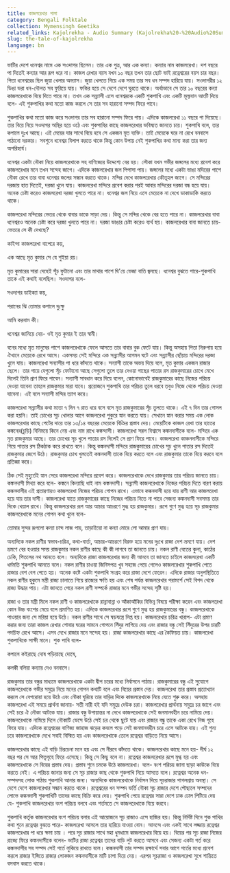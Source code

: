 ```yaml
---
title: কাজলরেখার পালা
category: Bengali Folktale
collection: Mymensingh Geetika
related_links: Kajolrekha - Audio Summary (Kajolrekha%20-%20Audio%20Summary%2025937e0f305c4825babd210208867446.md)
slug: the-tale-of-kajolrekha
language: bn
---
```


ভাটির দেশে ধনেশ্বর নামে এক সওদাগর ছিলেন। তার এক পুত্র, আর এক কন্যা। কন্যার নাম কাজলরেখা। দশ বছরে পা দিতেই কন্যার আর রূপ ধরে না। কাজল রেখার বয়স যখন ১০ বছর তখন তার ছোট ভাই রত্নেশ্বরের বয়স চার বছর। পিতা ধনেশ্বরের ছিল জুয়া খেলার অভ্যাস। জুয়া খেলতে গিয়ে এক সময় তার সব ধন সম্পদ হারিয়ে যায়। সওদাগরীর ১২ ডিঙা ভরা ধন-দৌলত সব ফুরিয়ে যায়। ফকির হয়ে সে দেশে দেশে ঘুরতে থাকে। অর্থাভাবে সে তার ১০ বছরের কন্যা কাজলরেখাকে বিয়ে দিতে পারে না। তখন এক সন্ন্যাসী এসে ধনেশ্বরকে একটি শুকপাখি এবং একটি মূল্যবান আংটি দিয়ে বলে- এই শুকপাখির কথা মতো কাজ করলে সে তার সব হারানো সম্পদ ফিরে পাবে।

শুকপাখির কথা মতো কাজ করে সওদাগর তার সব হারানো সম্পদ ফিরে পায়। এদিকে কাজলরেখা ১১ বছরে পা দিয়েছে। তার বিয়ে নিয়ে সওদাগর অস্থির হয়ে ওঠে এবং শুকপাধির কাছে কাজলরেখার ভবিষ্যত জানতে চায়। শুকপাখি বলে, তার কপালে দুঃখ আছে। এই মেয়ের যার সাথে বিয়ে হবে সে একজন মৃত ব্যক্তি। তাই মেয়েকে ঘরে না রেখে বনবাসে পাঠানো দরকার। সবশুনে ধনেশ্বর বিলাপ করতে থাকে কিন্তু কোন উপায় নেই শুকপাখির কথা মান্য করা তার জন্য অপরিহার্য।

ধনেশ্বর একটা নৌকা নিয়ে কাজলরেখাকে সহ বাণিজ্যের উদ্দেশ্যে বের হয়। লৌকা যখন গভীর জঙ্গলের মধ্যে প্রবেশ করে কাজলরেখার মনে তখন সন্দেহ জাগে। এদিকে কাজলরেখার জল পিপাসা পায়। জঙ্গলের মধ্যে একটা ভাঙা মদিরের পাশে নৌকা রেখে তার বাবা ধনেশ্বর জলের সন্ধান করতে থাকে। মন্দির দেখে কাজলরেখার কৌতূহল জাগে। সে মন্দিরের দরজায় হাত দিতেই, দরজা খুলে যায়। কাজলরেখা মন্দিরে প্রবেশ করার পরই আবার মন্দিরের দরজা বন্ধ হয়ে যায়। অনেক চেষ্টা করেও কাজলরেখা দরজা খুলতে পারে না। ধনেশ্বর জল নিয়ে এসে মেয়েকে না দেখে ডাকাডাকি করতে থাকে।

কাজলরেখা মন্দিরের ভেতর থেকে বাবার ডাকে সাড়া দেয়। কিন্তু সে মন্দির থেকে বের হতে পারে না। কাজলরেখার বাবা ধনেশ্বরও অনেক চেষ্টা করে দরজা খুলতে পারে না। দরজা ভাঙার চেষ্টা করেও ব্যর্থ হয়। কাজলরেখার বাবা জানতে চায়-ভেতরে সে কী দেখছে?

কাইন্দা কাজলরেখা বাপেরে কয়,

এক আছে মৃত কুমার সে যে শুইয়া রয়।

মৃত কুমারের সারা দেহেই সূঁচ ফুটানো এবং তার মাথার পাশে ঘি'য়ে ভেজা বাতি জ্বলছে। ধনেশ্বর বুঝতে পারে-শুকপাখি তাকে এই কথাই বলেছিল। সওদাগর বলে-

সওদাগর ডাইক্যা কয়,

পরানের ঝি তোমার কপালে দুঃক্ষু

আমি করবাম কী।

ধনেশ্বর জানিয়ে দেয়- ওই মৃত কুমার ই তার স্বামী।

বনের মধ্যে মৃত মানুষের পাশে কাজলরেখাকে ফেলে আসতে তার বাবার বুক ফেটে যায়। কিন্তু অসহায় পিতা নিরুপায় হয়ে ঐখানে মেয়েকে রেখে আসে। একসময় সেই মন্দিরে এক সন্ন্যাসীর আগমন ঘটে এবং সন্ন্যাসীর ছোঁয়ায় মন্দিরের দরজা খুলে যায়। কাজলরেখা সন্যাসীর পা ধরে কাঁদতে থাকে। সন্যাসী তাকে অভয় দিয়ে বলে, মৃত কুমার একজন রাজার ছেলে। তার গায়ে যেগুলো সূঁচ ফোটানো আছে সেগুলো তুলে তার দেওয়া গাছের পাতার রস রাজকুমারের চোখে মেখে দিলেই তিনি প্রাণ ফিরে পাবেন। সন্যাসী সাবধান করে দিয়ে বলেন, কোনোভাবেই রাজকুমারের কাছে নিজের পরিচয় দেওয়া যাবেনা তাহলে রাজকুমার মারা যাবে। প্রয়োজনে শুকপাখি তার পরিচয় তুলে ধরবে তবুও নিজে থেকে পরিচয় দেওয়া যাবেনা। এই বলে সন্যাসী মন্দির ত্যাগ করে।

কাজলরেখা সন্ন্যাসীর কথা মতো ৭ দিন ৭ রাত ধরে বসে বসে মৃত রাজকুমারের সূঁচ তুলতে থাকে। এই ৭ দিন তার গোসল করা হয়নি। তাই চোখের সূচ খোলার আগে কাজলরেখা পুকুরে স্নান করতে যায়। সেখানে স্নান করার সময় এক লোক কাজলরেখার কাছে পেটের দায়ে তার ১৩/১৪ বছরের মেয়েকে বিক্রির প্রস্তাব দেয়। মেয়েটিকে কাজল রেখা তার হাতের কঙ্কনের(চুড়ি) বিনিময়ে কিনে নেয় এবং নাম রাখে কঙ্কন্দাসী। কাজলরেখা সরল বিশ্বাসে কঙ্কনদাসীকে বলে- মন্দিরে এক মৃত রাজকুমার আছে। তার চোখের সূচ খুলে পাতার রস দিলেই সে প্রাণ ফিরে পাবে। কাজলরেখা কাঞ্চনদাসীকে মন্দিরে গিয়ে পাতার রস ঠিকঠাক করে রাখতে বলে। কিন্তু কঙ্কনদাসী মন্দিরে রাজকুমারের চোখের সূচ খুলে পাতার রস দিতেই রাজকুমার জেগে উঠে। রাজকুমার চোখ খুলতেই কঙ্কনদাসী তাকে বিয়ে করতে বলে এবং রাজকুমার তাকে বিয়ে করবে বলে প্রতিজ্ঞা করে।

ঠিক সেই মুহুর্তেই স্নান সেরে কাজলরেখা মন্দিরে প্রবেশ করে। কাজলরেখাকে দেখে রাজকুমার তার পরিচয় জানতে চায়। কঙ্কনদাসী মিথ্যা করে বলে- কঙ্কনে কিন্যাছি ধাই নাম কঙ্কনদাসী। সন্ন্যাসী কাজলরেখাকে নিজের পরিচয় দিতে বারণ করায় কঙ্কনদাসীর এই প্রতারণায়ও কাজলরেখা নিজের পরিচয় গোপন রাখে। এভাবে কঙ্কনদাসী হয়ে যায় রাণী আর কাজলরেখা হয়ে যায় তার দাসী। কাজলরেখা যাতে রাজকুমারের কাছে নিজের পরিচয় নিতে না পারে সেজন্য কঙ্কনদাসী সবসময় তার দিকে খেয়াল রাখে। কিন্তু কাজলরেখার রূপ আর আচার আচরণে মুগ্ধ হয় রাজকুমার। রূপে গুণে মুগ্ধ হয়ে সূচ রাজকুমার কাজলরেখাকে মনের গোপন কথা খুলে বলে-

তোমার সুন্দর রূপলো কন্যা চান্দ লাজ পায়, তাড়াইয়ো না কন্যা মোরে লো আমার প্রাণ যায়।

অন্যদিকে নকল রাণীর স্বভাব-চরিত্র, কথা-বার্তা, আচার-আচরণে বিরক্ত হয়ে মনের দুঃখে রাজা দেশ ভ্রমণে যায়। দেশ ভ্রমণে বের হওয়ার সময় রাজকুমার নকল রাণীর কাছে কী কী লাগবে তা জানতে চায়। নকল রাণী বেতের কুলা, কাঠের ঢেকি, পিতলের নথ আনতে বলে। অন্যদিকে রাজা কাজলরেখার জন্য কী আনবে তা জানতে চাইলে কাজলরেখা একটি ধর্মমতি শুকপাখি আনতে বলে। নকল রাণীর চাওয়া জিনিসপত্র খুব সহজে পেয়ে গেলেও কাজলরেখার শুকপাখি পেতে রাজার বেশ বেগ পেতে হয়। অনেক কষ্টে একটা শুকপাখি সংগ্রহ করে রাজা দেশে ফেরেন। এদিকে রাজার অনুপস্থিতিতে নকল রাণীর হুকুমে মন্ত্রী রাজ্য চালাতে গিয়ে রাজ্যের ক্ষতি হয় এবং শেষ পর্যন্ত কাজলরেখার পরামর্শে সেই বিপদ থেকে রাজ্য উদ্ধার পায়। এটা জানতে পেরে নকল রাণী সম্পর্কে রাজার মনে গভীর সন্দেহ সৃষ্টি হয়।

রাজা ও তার মন্ত্রী মিলে নকল রাণী ও কাজলরেখাকে রান্নাবান্না ও আঁকাআঁকির বিভিন্ন বিষয়ে পরীক্ষা করেন এবং কাজলরেখা কোন উচ্চ বংশের মেয়ে বলে প্রমাণিত হয়। এদিকে কাজলরেখার রূপে গুণে মুগ্ধ হয় রাজকুমারের বন্ধু। কাজলরেখাকে পাওয়ার জন্য সে মরিয়া হয়ে উঠে। নকল রাণীর সাথে সে ষড়যন্ত্রে লিপ্ত হয়। কাজলরেখার চরিত্র খারাপ- এটা প্রমাণ করার জন্য তারা কাজল রেখার শোবার ঘরের সামনে গোপনে সিঁদুর লাগিয়ে দেয় এবং রাজার বন্ধু সেই সিঁদুরের উপর চারটি পদচিহ্ন রেখে আসে। এসব দেখে রাজার মনে সন্দেহ হয়। রাজা কাজলরেখার কাছে এর কৈফিয়ত চায়। কাজলরেখা শুকপাখিকে সাক্ষী মানে। শুক পাখি বলে-

কপালে কইরাছে দোষ পড়িয়াছে দোষে,

কলঙ্কী বলিয়া কন্যায় দেও বনবাসে।

রাজকুমার তার বন্ধুর মাধ্যমে কাজলরেখাকে একটা দ্বীপ চরের মধ্যে নির্বাসনে পাঠায়। রাজকুমারের বন্ধু এই সুযোগে কাজলরেখাকে গভীর সমুদ্রে নিয়ে মনের গোপন কথাটি বলে এবং বিয়ের প্রস্তাব দেয়। কাজলরেখা তার প্রস্তাব প্রত্যাখ্যান করলে সে বেপরোয়া হয়ে উঠে এবং নৌকা ঘুরিয়ে তার বাড়ির দিকে কাজলরেখাকে নিয়ে যেতে শুরু করে। অসহায় কাজলরেখা এই সময়ে প্রার্থনা জানায়- সতী নারী হই যদি সমুদ্রে দেউক চরা। কাজলরেখার প্রার্থনায় সমুদ্রে চর জাগে এবং সেই চরে ঐ নৌকা আটকে যায়। রাজার বন্ধু উপায়ান্তর না দেখে কাজলরেখাকে সেই জনমানবহীন চরে নামিয়ে দেয়। কাজলরেখাকে নামিয়ে দিলে নৌকাটি ভেসে উঠে সেই চর থেকে ছুটে যায় এবং রাজার বন্ধু তাকে একা রেখে নিজ গৃহে ফিরে যায়। এদিকে রত্নেশ্বরের বাণিজ্য জাহাজ ঝড়ের কবলে পড়ে সেই জনমানবহীন চরে এসে আটকে যায়। এই শুন্য চরে কাজলরেখাকে দেখে সবাই বিস্মিত হয় এবং কাজলরেখাকে তেলে রত্নেশ্বর বাড়িতে নিয়ে আসে।

কাজলরেখার কাছে এই বাড়ি চিরচেনা মনে হয় এবং সে নীরবে কাঁদতে থাকে। কাজলরেখার কাছে মনে হয়- দীর্ঘ ১২ বছর পর সে আর পিতৃগৃহে ফিরে এসেছে। কিন্তু সে কিছু বলে না। রত্নেশ্বর কাজলরেখার রূপে মুগ্ধ হয় এবং কাজলরেখাকে সে বিয়ের প্রস্তাব দেয়। প্রস্তাব শুনে চমকে উঠে কাজলরেখা। বলে- বংশ পরিচয় জানা ছাড়া কাউকে বিয়ে করতে নেই। এ পরিচয় জানার জন্য সে সূচ রাজার কাছ থেকে শুকপাখি নিয়ে আসতে বলে। রত্নেশ্বর অনেক ধন-সম্পদসহ লোক পাঠায় শুকপাখি আনার জন্য। অন্যদিকে কাজলরেখাকে নির্বাসন দিয়ে সূচরাজার পাগলপ্রায় অবস্থা। সে দেশে দেশে কাজলরেখার সন্ধান করতে থাকে। রত্নেশ্বরের ধন সম্পদ ভর্তি নৌকা সূচ রাজার দেশে পৌছালে সম্পদের লোভে কঙ্কনদাসী শুকপাখিটি তাদের কাছে বিক্রি করে দেয়। শুকপাখি পেয়ে রত্নেশ্বর সারা দেশে ঢাক ঢোল পিটিয়ে দেয় যে- শুকপাখি কাজলরেখার বংশ পরিচয় বলবে এবং শর্তমতে সে কাজলরেখাকে বিয়ে করবে।

শুকপাখি কর্তৃক কাজলরেখার বংশ পরিচয় বলার এই আয়োজনে সূচ রাজাও এসে হাজির হয়। কিন্তু নির্দিষ্ট দিনে শুক পাখির কথা শুনে রত্নেশ্বর বুঝতে পারে- কাজলরেখা আসলে তার হারিয়ে যাওয়া বোন। আনন্দে এবং একই সাথে লজ্জায় রত্নেশ্বর কাজলরেখার পা ধরে ক্ষমা চায় । পরে সূচ রাজার সাথে মহা ধুমধামে কাজলরেখার বিয়ে হয়। বিয়ের পর সূচ রাজা নিজের রাজ্যে ফিরে কঙ্কনদাসীকে বলেন- ভাটির রাজা রত্নেশ্বর তাদের বাড়ি লুট করতে আসবে এবং সেজন্য একটা গর্ত করে কঙ্কনদাসীর সব সম্পদ সেই গর্তে লুকিয়ে রাখতে বলে। কঙ্কনদাসী তার সম্পদ রক্ষার্থে সবার আগে গর্তের মধ্যে প্রবেশ করলে রাজার ইঙ্গিতে রাজার লোকজন কঙ্কনদাসীকে মাটি চাপা দিয়ে দেয়। এরপর সূচরাজা ও কাজলরেখা সুখে শান্তিতে বসবাস করতে থাকে।
